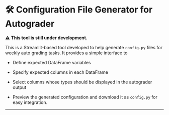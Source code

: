 # 🛠️ Configuration File Generator for Autograder

⚠️ **This tool is still under development.**

This is a Streamlit-based tool developed to help generate `config.py` files for weekly auto grading tasks. It provides a simple interface to

- Define expected DataFrame variables

- Specify expected columns in each DataFrame

- Select columns whose types should be displayed in the autograder output

- Preview the generated configuration and download it as `config.py` for easy integration.

---